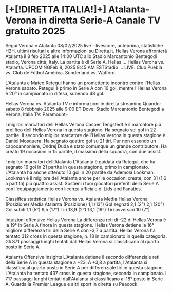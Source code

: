 # [+[!DIRETTA ITALIA!]+] Atalanta-Verona in diretta Serie-A Canale TV gratuito 2025

Segui Verona v Atalanta 08/02/2025 live - livescore, anteprima, statistiche H2H, ultimi risultati e altre informazioni su Diretta.it. Hellas Verona affronterà Atalanta il 8 feb 2025 alle 14:00 UTC allo Stadio Marcantonio Bentegodi stadio, Verona città, Italy. La partita è di Serie A. Hellas ... Hellas Verona vs. Atalanta. UPCOMINGFeb 8, 2025 8:45 AM ESTStadio ... LIVE. Club Puebla vs. Club de Fútbol América. Sunderland vs. Watford.

L'Atalanta e Mateo Retegui hanno un promettente incontro contro l'Hellas Verona sabato. Retegui è primo in Serie A con 16 gol, mentre l'Hellas Verona è 20° in campionato in difesa, subendo 48 gol.

Hellas Verona vs. Atalanta TV e informazioni in diretta streaming
Quando: sabato 8 febbraio 2025 alle 9:00 ET
Dove: Stadio Marcantonio Bentegodi a Verona, Italia
TV: Paramount+

I migliori marcatori dell'Hellas Verona
Casper Tengstedt è il marcatore più prolifico dell'Hellas Verona in questa stagione. Ha segnato sei gol in 22 partite.
Il secondo miglior marcatore dell'Hellas Verona in questa stagione è Daniel Mosquera. Ha segnato quattro gol su 21 tiri.
Pur non essendo un capocannoniere, Ondrej Duda è stato comunque un grande contributore. Ha creato 19 occasioni in 15 partite, il massimo della squadra, con due assist.

I migliori marcatori dell'Atalanta
L'Atalanta è guidata da Retegui, che ha segnato 16 gol in 21 partite in questa stagione, primo in campionato.
L'Atalanta ha anche ottenuto 10 gol in 20 partite da Ademola Lookman.
Lookman è il migliore dell'Atalanta anche per le occasioni create, con 31 (1,6 a partita) più quattro assist.
Sostieni i tuoi giocatori preferiti della Serie A con l'equipaggiamento con licenza ufficiale di Lids and Fanatics.

Classifica statistica Hellas Verona vs. Atalanta
Media Hellas Verona (Posizione) Media Atalanta (Posizione)
1,1 (13°) Gol segnati 2,1 (2°)
2,1 (20°) Gol subiti 1,1 (5°)
9,5 (17°) Tiri 13,9 (2°)
13,1 (16°) Tiri avversari 10 (7°)

Intuizioni offensive Hellas Verona
La differenza reti di -22 di Hellas Verona è la 19° in Serie A finora in questa stagione.
Hellas Verona detiene la 16° migliore differenza tiri della Serie A con -3,7 a partita.
Hellas Verona ha tentato 312 cross in questa stagione, n. 18 in campionato in quella categoria. Gli 871 passaggi lunghi tentati dall'Hellas Verona si classificano al quarto posto in Serie A.

Atalanta Offensive Insights
L'Atalanta detiene il secondo differenziale reti della Serie A in questa stagione a +23.
A +3,8 a partita, l'Atalanta si classifica al quarto posto in Serie A per differenziale tiri in questa stagione.
L'Atalanta ha tentato 437 cross in questa stagione, seconda in campionato.
I 717 passaggi lunghi tentati dall'Atalanta si classificano al 18° posto in Serie A.
Guarda la Premier League e altri sport in diretta su Peacock.
